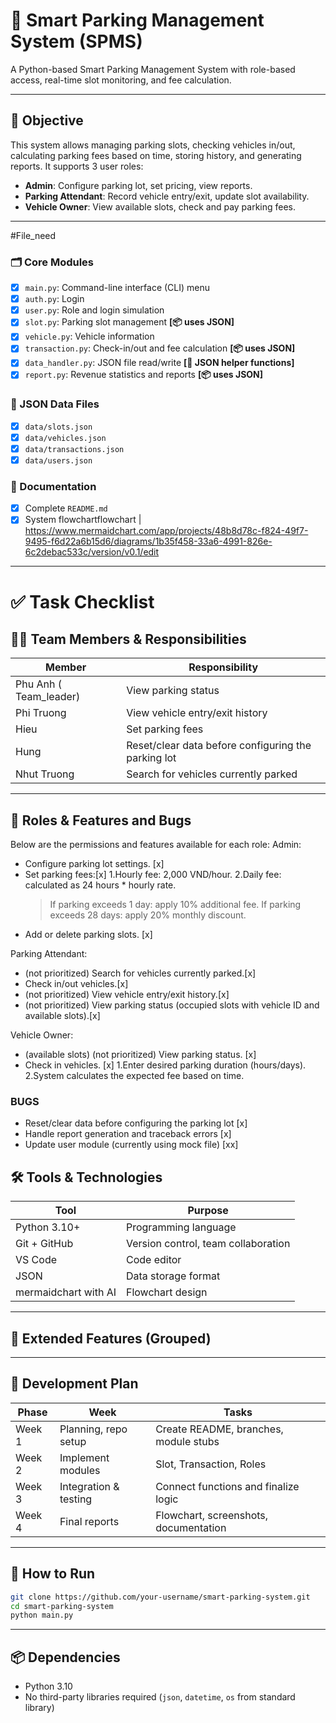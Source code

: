 # 🚗 Smart Parking Management System (SPMS)

A Python-based Smart Parking Management System with role-based access, real-time slot monitoring, and fee calculation.

---

## 🎯 Objective

This system allows managing parking slots, checking vehicles in/out, calculating parking fees based on time, storing history, and generating reports. It supports 3 user roles:

- **Admin**: Configure parking lot, set pricing, view reports.
- **Parking Attendant**: Record vehicle entry/exit, update slot availability.
- **Vehicle Owner**: View available slots, check and pay parking fees.

---
#File_need
### 🗂 Core Modules
- [x] `main.py`: Command-line interface (CLI) menu
- [x] `auth.py`: Login
- [x] `user.py`: Role and login simulation
- [x] `slot.py`: Parking slot management **[📦 uses JSON]**
- [x] `vehicle.py`: Vehicle information
- [x] `transaction.py`: Check-in/out and fee calculation **[📦 uses JSON]**
- [x] `data_handler.py`: JSON file read/write **[🔧 JSON helper functions]**
- [x] `report.py`: Revenue statistics and reports **[📦 uses JSON]**

### 📂 JSON Data Files
- [x] `data/slots.json`
- [x] `data/vehicles.json`
- [x] `data/transactions.json`
- [x] `data/users.json`

### 📸 Documentation
- [x] Complete `README.md`
- [x] System flowchartflowchart | https://www.mermaidchart.com/app/projects/48b8d78c-f824-49f7-9495-f6d22a6b15d6/diagrams/1b35f458-33a6-4991-826e-6c2debac533c/version/v0.1/edit
---
# ✅ Task Checklist
## 🧑‍💻 Team Members & Responsibilities

| Member | Responsibility | 
|--------|----------------|
| Phu Anh ( Team_leader) | View parking status  | 
| Phi Truong |  View vehicle entry/exit history|
| Hieu | Set parking fees |
| Hung | Reset/clear data before configuring the parking lot |
| Nhut Truong  | Search for vehicles currently parked |

---
## 🔐 Roles & Features and Bugs
Below are the permissions and features available for each role:
Admin:
- Configure parking lot settings. [x]
- Set parking fees:[x]
  1.Hourly fee: 2,000 VND/hour.
  2.Daily fee: calculated as 24 hours * hourly rate.
     > If parking exceeds 1 day: apply 10% additional fee.
     > If parking exceeds 28 days: apply 20% monthly discount.
- Add or delete parking slots. [x]

Parking Attendant:
- (not prioritized) Search for vehicles currently parked.[x]
- Check in/out vehicles.[x]
- (not prioritized) View vehicle entry/exit history.[x]
- (not prioritized) View parking status (occupied slots with vehicle ID and available slots).[x]

Vehicle Owner:
- (available slots) (not prioritized) View parking status. [x]
- Check in vehicles. [x]
  1.Enter desired parking duration (hours/days).
  2.System calculates the expected fee based on time.
### BUGS
- Reset/clear data before configuring the parking lot [x]
- Handle report generation and traceback errors [x]
- Update user module (currently using mock file) [xx]

## 🛠️ Tools & Technologies

| Tool | Purpose |
|------|---------|
| Python 3.10+ | Programming language |
| Git + GitHub | Version control, team collaboration |
| VS Code | Code editor |
| JSON | Data storage format |
| mermaidchart with AI| Flowchart design | 

---

## 🌟 Extended Features (Grouped)
---

## 🧭 Development Plan

| Phase | Week | Tasks |
|-------|------|-------|
| Week 1 | Planning, repo setup | Create README, branches, module stubs |
| Week 2 | Implement modules | Slot, Transaction, Roles |
| Week 3 | Integration & testing | Connect functions and finalize logic |
| Week 4 | Final reports | Flowchart, screenshots, documentation |

---

## 🚀 How to Run

```bash
git clone https://github.com/your-username/smart-parking-system.git
cd smart-parking-system
python main.py
```
---

## 📦 Dependencies

- Python 3.10
- No third-party libraries required (`json`, `datetime`, `os` from standard library)


